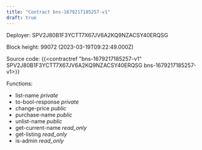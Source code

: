 ```yaml
---
title: "Contract bns-1679217185257-v1"
draft: true
---
```

Deployer: SPV2J80B1F3YCTT7X67JV6A2KQ9NZACSY40ERQSG


 



Block height: 99072 (2023-03-19T09:22:49.000Z)

Source code: {{<contractref "bns-1679217185257-v1" SPV2J80B1F3YCTT7X67JV6A2KQ9NZACSY40ERQSG bns-1679217185257-v1>}}

Functions:

* list-name _private_
* to-bool-response _private_
* change-price _public_
* purchase-name _public_
* unlist-name _public_
* get-current-name _read_only_
* get-listing _read_only_
* is-admin _read_only_
